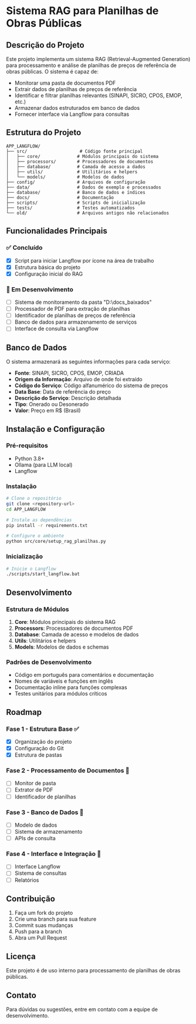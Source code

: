 # Sistema RAG para Planilhas de Obras Públicas

## Descrição do Projeto

Este projeto implementa um sistema RAG (Retrieval-Augmented Generation) para processamento e análise de planilhas de preços de referência de obras públicas. O sistema é capaz de:

- Monitorar uma pasta de documentos PDF
- Extrair dados de planilhas de preços de referência
- Identificar e filtrar planilhas relevantes (SINAPI, SICRO, CPOS, EMOP, etc.)
- Armazenar dados estruturados em banco de dados
- Fornecer interface via Langflow para consultas

## Estrutura do Projeto

```
APP_LANGFLOW/
├── src/                    # Código fonte principal
│   ├── core/              # Módulos principais do sistema
│   ├── processors/        # Processadores de documentos
│   ├── database/          # Camada de acesso a dados
│   ├── utils/             # Utilitários e helpers
│   └── models/            # Modelos de dados
├── config/                # Arquivos de configuração
├── data/                  # Dados de exemplo e processados
├── database/              # Banco de dados e índices
├── docs/                  # Documentação
├── scripts/               # Scripts de inicialização
├── tests/                 # Testes automatizados
└── old/                   # Arquivos antigos não relacionados
```

## Funcionalidades Principais

### ✅ Concluído
- [x] Script para iniciar Langflow por ícone na área de trabalho
- [x] Estrutura básica do projeto
- [x] Configuração inicial do RAG

### 🚧 Em Desenvolvimento
- [ ] Sistema de monitoramento da pasta "D:\docs_baixados"
- [ ] Processador de PDF para extração de planilhas
- [ ] Identificador de planilhas de preços de referência
- [ ] Banco de dados para armazenamento de serviços
- [ ] Interface de consulta via Langflow

## Banco de Dados

O sistema armazenará as seguintes informações para cada serviço:

- **Fonte**: SINAPI, SICRO, CPOS, EMOP, CRIADA
- **Origem da Informação**: Arquivo de onde foi extraído
- **Código do Serviço**: Código alfanumérico do sistema de preços
- **Data Base**: Data de referência do preço
- **Descrição do Serviço**: Descrição detalhada
- **Tipo**: Onerado ou Desonerado
- **Valor**: Preço em R$ (Brasil)

## Instalação e Configuração

### Pré-requisitos
- Python 3.8+
- Ollama (para LLM local)
- Langflow

### Instalação
```bash
# Clone o repositório
git clone <repository-url>
cd APP_LANGFLOW

# Instale as dependências
pip install -r requirements.txt

# Configure o ambiente
python src/core/setup_rag_planilhas.py
```

### Inicialização
```bash
# Inicie o Langflow
./scripts/start_langflow.bat
```

## Desenvolvimento

### Estrutura de Módulos

1. **Core**: Módulos principais do sistema RAG
2. **Processors**: Processadores de documentos PDF
3. **Database**: Camada de acesso e modelos de dados
4. **Utils**: Utilitários e helpers
5. **Models**: Modelos de dados e schemas

### Padrões de Desenvolvimento

- Código em português para comentários e documentação
- Nomes de variáveis e funções em inglês
- Documentação inline para funções complexas
- Testes unitários para módulos críticos

## Roadmap

### Fase 1 - Estrutura Base ✅
- [x] Organização do projeto
- [x] Configuração do Git
- [x] Estrutura de pastas

### Fase 2 - Processamento de Documentos 🚧
- [ ] Monitor de pasta
- [ ] Extrator de PDF
- [ ] Identificador de planilhas

### Fase 3 - Banco de Dados 🚧
- [ ] Modelo de dados
- [ ] Sistema de armazenamento
- [ ] APIs de consulta

### Fase 4 - Interface e Integração 🚧
- [ ] Interface Langflow
- [ ] Sistema de consultas
- [ ] Relatórios

## Contribuição

1. Faça um fork do projeto
2. Crie uma branch para sua feature
3. Commit suas mudanças
4. Push para a branch
5. Abra um Pull Request

## Licença

Este projeto é de uso interno para processamento de planilhas de obras públicas.

## Contato

Para dúvidas ou sugestões, entre em contato com a equipe de desenvolvimento. 